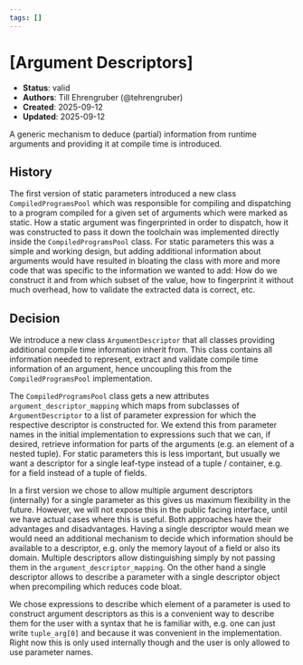 ```yaml
---
tags: []
---
```


# [Argument Descriptors]

- **Status**: valid
- **Authors**: Till Ehrengruber (@tehrengruber)
- **Created**: 2025-09-12
- **Updated**: 2025-09-12

A generic mechanism to deduce (partial) information from runtime arguments and providing it at compile time is introduced.

## History

The first version of static parameters introduced a new class `CompiledProgramsPool` which was responsible for compiling and dispatching to a program compiled for a given set of arguments which were marked as static. How a static argument was fingerprinted in order to dispatch, how it was constructed to pass it down the toolchain was implemented directly inside the `CompiledProgramsPool` class. For static parameters this was a simple and working design, but adding additional information about arguments would have resulted in bloating the class with more and more code that was specific to the information we wanted to add: How do we construct it and from which subset of the value, how to fingerprint it without much overhead, how to validate the extracted data is correct, etc.

## Decision

We introduce a new class `ArgumentDescriptor` that all classes providing additional compile time information inherit from. This class contains all information needed to represent, extract and validate compile time information of an argument, hence uncoupling this from the `CompiledProgramsPool` implementation.

The `CompiledProgramsPool` class gets a new attributes `argument_descriptor_mapping` which maps from subclasses of `ArgumentDescriptor` to a list of parameter expression for which the respective descriptor is constructed for. We extend this from parameter names in the initial implementation to expressions such that we can, if desired, retrieve information for parts of the arguments (e.g. an element of a nested tuple). For static parameters this is less important, but usually we want a descriptor for a single leaf-type instead of a tuple / container, e.g. for a field instead of a tuple of fields.

In a first version we chose to allow multiple argument descriptors (internally) for a single parameter as this gives us maximum flexibility in the future. However, we will not expose this in the public facing interface, until we have actual cases where this is useful. Both approaches have their advantages and disadvantages. Having a single descriptor would mean we would need an additional mechanism to decide which information should be available to a descriptor, e.g. only the memory layout of a field or also its domain. Multiple descriptors allow distinguishing simply by not passing them in the `argument_descriptor_mapping`. On the other hand a single descriptor allows to describe a parameter with a single descriptor object when precompiling which reduces code bloat.

We chose expressions to describe which element of a parameter is used to construct argument descriptors as this is a convenient way to describe them for the user with a syntax that he is familiar with, e.g. one can just write `tuple_arg[0]` and because it was convenient in the implementation. Right now this is only used internally though and the user is only allowed to use parameter names.
